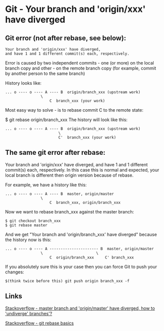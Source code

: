 Git - Your branch and 'origin/xxx' have diverged
============================================

Git error (not after rebase, see below):
--------------------------------------------

    Your branch and 'origin/xxx' have diverged,
    and have 1 and 1 different commit(s) each, respectively.

Error is caused by two independent commits - one (or more) on the local branch copy and other - on the remote branch copy (for example, commit by another person to the same branch)

History looks like:

    ... o ---- o ---- A ---- B  origin/branch_xxx (upstream work)
                    \
                        C  branch_xxx (your work)

Most easy way to solve - is to rebase commit C to the remote state:

$ git rebase origin/branch_xxx
The history will look like this:

    ... o ---- o ---- A ---- B  origin/branch_xxx (upstream work)
                            \
                            C'  branch_xxx (your work)

The same git error after rebase:
--------------------------------------------
Your branch and 'origin/xxx' have diverged,
and have 1 and 1 different commit(s) each, respectively.
In this case this is normal and expected, your local branch is different then origin version because of rebase.

For example, we have a history like this:

    ... o ---- o ---- A ---- B  master, origin/master
                    \
                        C  branch_xxx, origin/branch_xxx

Now we want to rebase branch_xxx against the master branch:

    $ git checkout branch_xxx
    $ git rebase master

And we get "Your branch and 'origin/branch_xxx' have diverged" because the history now is this:

    ... o ---- o ---- A ---------------------- B  master, origin/master
                    \                        \
                        C  origin/branch_xxx     C' branch_xxx

If you absolutely sure this is your case then you can force Git to push your changes:

    $(think twice before this) git push origin branch_xxx -f

Links
--------------------------------------------

[Stackoverflow - master branch and 'origin/master' have diverged, how to 'undiverge' branches'?](http://stackoverflow.com/questions/2452226/master-branch-and-origin-master-have-diverged-how-to-undiverge-branches)

[Stackoverflow - git rebase basics](http://stackoverflow.com/questions/11563319/git-rebase-basics)
